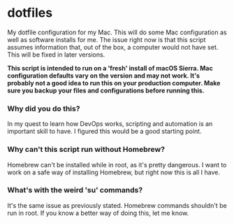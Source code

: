 # dotfiles
My dotfile configuration for my Mac. This will do some Mac configuration as well as software installs for me. The issue right now is that this script assumes information that, out of the box, a computer would not have set. This will be fixed in later versions. 

**This script is intended to run on a 'fresh' install of macOS Sierra. Mac configuration defaults vary on the version and may not work. It's probably not a good idea to run this on your production computer. Make sure you backup your files and configurations before running this.**

### Why did you do this? 
In my quest to learn how DevOps works, scripting and automation is an important skill to have. I figured this would be a good starting point. 

### Why can't this script run without Homebrew?
Homebrew can't be installed while in root, as it's pretty dangerous. I want to work on a safe way of installing Homebrew, but right now this is all I have.

### What's with the weird 'su' commands? 
It's the same issue as previously stated. Homebrew commands shouldn't be run in root. If you know a better way of doing this, let me know.
